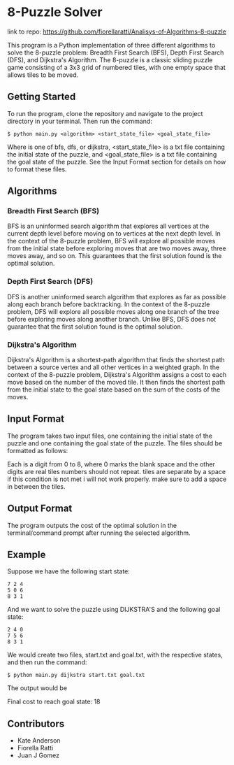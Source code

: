 # 8-Puzzle Solver
link to repo: https://github.com/fiorellaratti/Analisys-of-Algorithms-8-puzzle

This program is a Python implementation of three different algorithms to solve the 8-puzzle problem: Breadth First Search (BFS), Depth First Search (DFS), and Dijkstra's Algorithm. The 8-puzzle is a classic sliding puzzle game consisting of a 3x3 grid of numbered tiles, with one empty space that allows tiles to be moved.

## Getting Started

To run the program, clone the repository and navigate to the project directory in your terminal. Then run the command:

```
$ python main.py <algorithm> <start_state_file> <goal_state_file>
```
Where <algorithm> is one of bfs, dfs, or dijkstra, <start_state_file> is a txt file containing the initial state of the puzzle, and <goal_state_file> is a txt file containing the goal state of the puzzle. See the Input Format section for details on how to format these files.

## Algorithms

### Breadth First Search (BFS)
BFS is an uninformed search algorithm that explores all vertices at the current depth level before moving on to vertices at the next depth level. In the context of the 8-puzzle problem, BFS will explore all possible moves from the initial state before exploring moves that are two moves away, three moves away, and so on. This guarantees that the first solution found is the optimal solution.

### Depth First Search (DFS)
DFS is another uninformed search algorithm that explores as far as possible along each branch before backtracking. In the context of the 8-puzzle problem, DFS will explore all possible moves along one branch of the tree before exploring moves along another branch. Unlike BFS, DFS does not guarantee that the first solution found is the optimal solution.

### Dijkstra's Algorithm
Dijkstra's Algorithm is a shortest-path algorithm that finds the shortest path between a source vertex and all other vertices in a weighted graph. In the context of the 8-puzzle problem, Dijkstra's Algorithm assigns a cost to each move based on the number of the moved tile. It then finds the shortest path from the initial state to the goal state based on the sum of the costs of the moves.

## Input Format

The program takes two input files, one containing the initial state of the puzzle and one containing the goal state of the puzzle. The files should be formatted as follows:

<tile> <tile> <tile>
<tile> <tile> <tile>
<tile> <tile> <tile>

Each <tile> is a digit from 0 to 8, where 0 marks the blank space and the other digits are real tiles numbers should not repeat. tiles are separate by a space if this condition is not met i will not work properly. make sure to add a space in between the tiles.

## Output Format

The program outputs the cost of the optimal solution in the terminal/command prompt after running the selected algorithm.

## Example

Suppose we have the following start state:

```
7 2 4
5 0 6
8 3 1
```

And we want to solve the puzzle using DIJKSTRA'S and the following goal state:

```
2 4 0
7 5 6
8 3 1
```

We would create two files, start.txt and goal.txt, with the respective states, and then run the command:

```$ python main.py dijkstra start.txt goal.txt```

The output would be

Final cost to reach goal state: 18

## Contributors

* Kate Anderson
* Fiorella Ratti
* Juan J Gomez